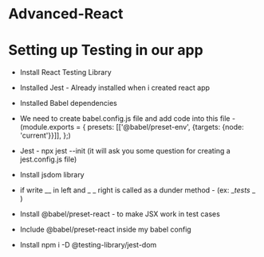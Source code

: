 # Advanced-React


# Setting up Testing in our app
 - Install React Testing Library
 - Installed Jest - Already installed when i created react app
 - Installed Babel dependencies
 - We need to create babel.config.js file and add code into this file - (module.exports = {
  presets: [['@babel/preset-env', {targets: {node: 'current'}}]],
   };)
 - Jest - npx jest --init (it will ask you some question for creating a jest.config.js file)
 - Install jsdom library

 - if write __ in left and  _ _ right is called as a dunder method - (ex: __tests_ _ )
 -  Install @babel/preset-react - to make JSX work in test cases
 - Include @babel/preset-react inside my babel config
 - Install npm i -D @testing-library/jest-dom